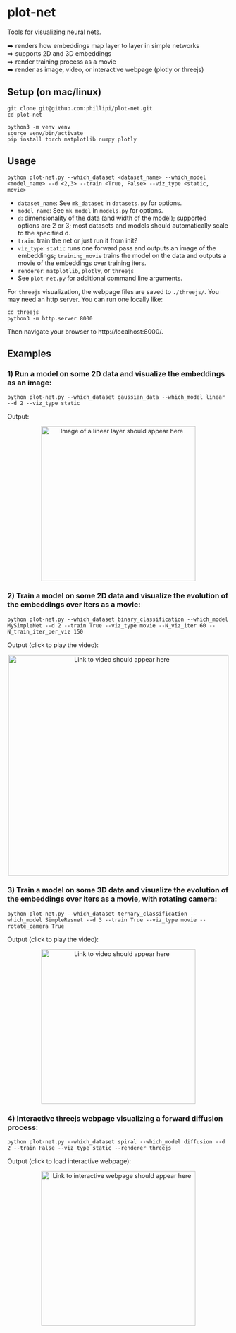# plot-net
Tools for visualizing neural nets.

⮕ renders how embeddings map layer to layer in simple networks<br>
⮕ supports 2D and 3D embeddings<br>
⮕ render training process as a movie<br>
⮕ render as image, video, or interactive webpage (plotly or threejs)


## Setup (on mac/linux)
```
git clone git@github.com:phillipi/plot-net.git
cd plot-net

python3 -m venv venv
source venv/bin/activate
pip install torch matplotlib numpy plotly
```

## Usage
`python plot-net.py --which_dataset <dataset_name> --which_model <model_name> --d <2,3> --train <True, False> --viz_type <static, movie>`

* `dataset_name`: See `mk_dataset` in `datasets.py` for options.
* `model_name`: See `mk_model` in `models.py` for options.
* `d`: dimensionality of the data (and width of the model); supported options are 2 or 3; most datasets and models should automatically scale to the specified d.
* `train`: train the net or just run it from init? 
* `viz_type`: `static` runs one forward pass and outputs an image of the embeddings; `training_movie` trains the model on the data and outputs a movie of the embeddings over training iters.
* `renderer`: `matplotlib`, `plotly`, or `threejs`
* See `plot-net.py` for additional command line arguments.

For `threejs` visualization, the webpage files are saved to `./threejs/`. You may need an http server. You can run one locally like:
```
cd threejs
python3 -m http.server 8000
```
Then navigate your browser to http://localhost:8000/.

## Examples

### 1) Run a model on some 2D data and visualize the embeddings as an image:

`python plot-net.py --which_dataset gaussian_data --which_model linear --d 2 --viz_type static`

Output:

<div align="center">
  <img src="img/LinearLayer.png" alt="Image of a linear layer should appear here" width="350"/>
</div>

### 2) Train a model on some 2D data and visualize the evolution of the embeddings over iters as a movie:

`python plot-net.py --which_dataset binary_classification --which_model MySimpleNet --d 2 --train True --viz_type movie --N_viz_iter 60 --N_train_iter_per_viz 150`

Output (click to play the video):

<div align="center">
  <a href="https://web.mit.edu/phillipi/www/plot-net/MySimpleNet.mp4"><img src="img/MySimpleNet.png" alt="Link to video should appear here" width="500"/></a>
</div>

### 3) Train a model on some 3D data and visualize the evolution of the embeddings over iters as a movie, with rotating camera:

`python plot-net.py --which_dataset ternary_classification --which_model SimpleResnet --d 3 --train True --viz_type movie --rotate_camera True`

Output (click to play the video):

<div align="center">
  <a href="https://web.mit.edu/phillipi/www/plot-net/SimpleResnet.mp4"><img src="img/SimpleResnet.png" alt="Link to video should appear here" width="350"/></a>
</div>

### 4) Interactive threejs webpage visualizing a forward diffusion process:

`python plot-net.py --which_dataset spiral --which_model diffusion --d 2 --train False --viz_type static --renderer threejs`

Output (click to load interactive webpage):

<div align="center">
  <a href="https://web.mit.edu/phillipi/www/plot-net/threejs/diffusion/index.html"><img src="img/diffusion_example.png" alt="Link to interactive webpage should appear here" width="350"/></a>
</div>

